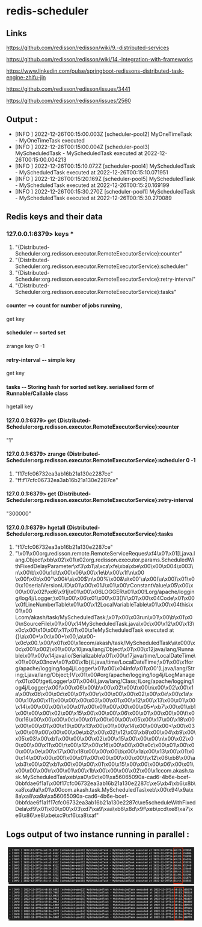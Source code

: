 # redis-scheduler

## Links

https://github.com/redisson/redisson/wiki/9.-distributed-services

https://github.com/redisson/redisson/wiki/14.-Integration-with-frameworks

https://www.linkedin.com/pulse/springboot-redissons-distributed-task-engine-zhifu-jin

https://github.com/redisson/redisson/issues/3441

https://github.com/redisson/redisson/issues/2560

## Output :

- [INFO ] 2022-12-26T00:15:00.003Z [scheduler-pool2] MyOneTimeTask - MyOneTimeTask executed
- [INFO ] 2022-12-26T00:15:00.004Z [scheduler-pool3] MyScheduledTask - MyScheduledTask executed at 2022-12-26T00:15:00.004213
- [INFO ] 2022-12-26T00:15:10.072Z [scheduler-pool4] MyScheduledTask - MyScheduledTask executed at 2022-12-26T00:15:10.071951
- [INFO ] 2022-12-26T00:15:20.169Z [scheduler-pool5] MyScheduledTask - MyScheduledTask executed at 2022-12-26T00:15:20.169199
- [INFO ] 2022-12-26T00:15:30.270Z [scheduler-pool1] MyScheduledTask - MyScheduledTask executed at 2022-12-26T00:15:30.270089




## Redis keys and their data

### 127.0.0.1:6379> keys *
1) "{Distributed-Scheduler:org.redisson.executor.RemoteExecutorService}:counter"
2) "{Distributed-Scheduler:org.redisson.executor.RemoteExecutorService}:scheduler"
3) "{Distributed-Scheduler:org.redisson.executor.RemoteExecutorService}:retry-interval"
4) "{Distributed-Scheduler:org.redisson.executor.RemoteExecutorService}:tasks"



#### counter --> count for number of jobs running,
get key
#### scheduler -- sorted set
zrange key 0 -1
#### retry-interval -- simple key
get key
#### tasks -- Storing hash for sorted set key. serialised form of Runnable/Callable class
hgetall key




#### 127.0.0.1:6379> get {Distributed-Scheduler:org.redisson.executor.RemoteExecutorService}:counter
"1"


#### 127.0.0.1:6379> zrange {Distributed-Scheduler:org.redisson.executor.RemoteExecutorService}:scheduler 0 -1
1) "f17cfc06732ea3ab16b21a130e2287ce"
2) "ff:f17cfc06732ea3ab16b21a130e2287ce"


#### 127.0.0.1:6379> get {Distributed-Scheduler:org.redisson.executor.RemoteExecutorService}:retry-interval
"300000"


#### 127.0.0.1:6379> hgetall {Distributed-Scheduler:org.redisson.executor.RemoteExecutorService}:tasks
1) "f17cfc06732ea3ab16b21a130e2287ce"
2) "\x01\x00org.redisson.remote.RemoteServiceReques\xf4\x01\x01[Ljava.lang.Object\xbb\x02\x01\x02org.redisson.executor.params.ScheduledWithFixedDelayParameter\xf3\xb1\a\xca\xfe\xba\xbe\x00\x00\x004\x003\n\x00\b\x00\x1d\t\x00\x06\x00\x1e\b\x00\x1f\n\x00 \x00!\x0b\x00\"\x00#\a\x00$\n\x00%\x00&\a\x00'\a\x00(\a\x00)\x01\x00\x10serialVersionUID\x01\x00\x01J\x01\x00\rConstantValue\x05\x00\x00\x00\x02!\xd6\x91j\x01\x00\x06LOGGER\x01\x00!Lorg/apache/logging/log4j/Logger;\x01\x00\x06<init>\x01\x00\x03()V\x01\x00\x04Code\x01\x00\x0fLineNumberTable\x01\x00\x12LocalVariableTable\x01\x00\x04this\x01\x00 Lcom/akash/task/MyScheduledTask;\x01\x00\x03run\x01\x00\b<clinit>\x01\x00\nSourceFile\x01\x00\x14MyScheduledTask.java\x0c\x00\x12\x00\x13\x0c\x00\x10\x00\x11\x01\x00\x1eMyScheduledTask executed at {}\a\x00*\x0c\x00+\x00,\a\x00-\x0c\x00.\x00/\x01\x00\x1ecom/akash/task/MyScheduledTask\a\x000\x0c\x001\x002\x01\x00\x10java/lang/Object\x01\x00\x12java/lang/Runnable\x01\x00\x14java/io/Serializable\x01\x00\x17java/time/LocalDateTime\x01\x00\x03now\x01\x00\x1b()Ljava/time/LocalDateTime;\x01\x00\x1forg/apache/logging/log4j/Logger\x01\x00\x04info\x01\x00'(Ljava/lang/String;Ljava/lang/Object;)V\x01\x00#org/apache/logging/log4j/LogManager\x01\x00\tgetLogger\x01\x004(Ljava/lang/Class;)Lorg/apache/logging/log4j/Logger;\x00!\x00\x06\x00\b\x00\x02\x00\t\x00\n\x00\x02\x00\x1a\x00\x0b\x00\x0c\x00\x01\x00\r\x00\x00\x00\x02\x00\x0e\x00\x1a\x00\x10\x00\x11\x00\x00\x00\x03\x00\x01\x00\x12\x00\x13\x00\x01\x00\x14\x00\x00\x00/\x00\x01\x00\x01\x00\x00\x00\x05*\xb7\x00\x01\xb1\x00\x00\x00\x02\x00\x15\x00\x00\x00\x06\x00\x01\x00\x00\x00\t\x00\x16\x00\x00\x00\x0c\x00\x01\x00\x00\x00\x05\x00\x17\x00\x18\x00\x00\x00\x01\x00\x19\x00\x13\x00\x01\x00\x14\x00\x00\x00<\x00\x03\x00\x01\x00\x00\x00\x0e\xb2\x00\x02\x12\x03\xb8\x00\x04\xb9\x00\x05\x03\x00\xb1\x00\x00\x00\x02\x00\x15\x00\x00\x00\n\x00\x02\x00\x00\x00\x11\x00\r\x00\x12\x00\x16\x00\x00\x00\x0c\x00\x01\x00\x00\x00\x0e\x00\x17\x00\x18\x00\x00\x00\b\x00\x1a\x00\x13\x00\x01\x00\x14\x00\x00\x00!\x00\x01\x00\x00\x00\x00\x00\t\x12\x06\xb8\x00\a\xb3\x00\x02\xb1\x00\x00\x00\x01\x00\x15\x00\x00\x00\x06\x00\x01\x00\x00\x00\r\x00\x01\x00\x1b\x00\x00\x00\x02\x00\x1ccom.akash.task.MyScheduledTas\xeb\xa0\x9c\x01\xa56065090a-cad6-4b6e-bcef-0bbfdae6f1a1\x00f17cfc06732ea3ab16b21a130e2287c\xe5\xb4\xb6\x8b\xa8\xa9a!\x01\x00com.akash.task.MyScheduledTas\xeb\x00\x94\x9a\x8a\xa8\xa9a\xa56065090a-cad6-4b6e-bcef-0bbfdae6f1a1f17cfc06732ea3ab16b21a130e2287c\xe5scheduleWithFixedDela\xf9\x01\x00\x00\x03\xd7\xa9\xaa\xb6\x8d\x9f\xeb\xcd\xe8\xa7\xe6\x86\xe8\xbe\xc9\xf6\xa8\xaf"

## Logs output of two instance running in parallel :
![alt text](https://github.com/akash-sharma/redis-scheduler/blob/main/src/main/resources/two-instance-logs.png?raw=true)